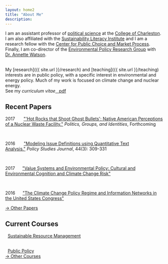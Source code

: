 ```yaml
---
layout: home2
title: "About Me"
description:
---
```


I am an assistant professor of [political science](http://polisci.cofc.edu/) at the [College of Charleston](http://cofc.edu/). I am also affiliated with the [Sustainability Literacy Institute](http://sustain.cofc.edu/sustainability-literacy-institute/index.php) and I am a research fellow with the [Center for Public Choice and Market Process](http://sb.cofc.edu/centers/publicchoice/). Finally, I am co-director of the [Environmental Policy Research Group](http://polisci.cofc.edu/student-research/environmental-policy-research-group/index.php) with [Dr. Annette Watson](http://polisci.cofc.edu/about/faculty-staff-listing/watson-annette.php).  

<br />
My [research]({{ site.url }}/research) and [teaching]({{ site.url }}/teaching) interests are in public policy, with a specific interest in environmental and energy policy. Much of my work is focused on climate change and nuclear energy.

<br />
See my <em>curriculum vitae</em><a href="{{ site.url }}/files/nowlinCVshort.pdf" class="badge badge-small">&nbsp;&nbsp;<i class="fa fa-file-pdf-o"></i>&nbsp;pdf</a>


## Recent Papers

<p>2017&nbsp;&nbsp;&nbsp;&nbsp; <i class="fa fa-file"></i>&nbsp;&nbsp;<a href="{{ site.url}}/research/pgi2017.html">"'Hot Rocks that Shoot Ghost Bullets': Native American Perceptions of a Nuclear Waste Facility."</a>&nbsp;<em>Politics, Groups, and Identities</em>,&nbsp;Forthcoming</p>

<br />
<p>2016&nbsp;&nbsp;&nbsp;&nbsp; <i class="fa fa-file"></i>&nbsp;&nbsp;<a href="{{ site.url}}/research/psj2016.html">"Modeling Issue Definitions using Quantitative Text Analysis."</a>&nbsp;<em>Policy Studies Journal</em>,&nbsp;44(3): 309-331</p>

<br />
<p>2017&nbsp;&nbsp;&nbsp;&nbsp;<i class="fa fa-file-o"></i>&nbsp;&nbsp;<a href="{{ site.url}}/research/mpsa2017.html">"Value Systems and Environmental Policy: Cultural and Environmental Cognition and Climate Change Risk"</a></p>

<br />
<p>2016&nbsp;&nbsp;&nbsp;&nbsp;<i class="fa fa-file-o"></i>&nbsp;&nbsp;<a href="{{ site.url}}/research/nowlinMPSA2016.html">"The Climate Change Policy Regime and Information Networks in the United States Congress"</a></p>

<nav class="navbar navbar-right"><a href="{{ site.url }}/research">&rarr; Other Papers</a></nav>

## Current Courses 

<i class="fa fa-mortar-board"></i>&nbsp;&nbsp;<a href="{{ site.url}}/teaching/poli319.html">Sustainable Resource Management</a> 

<br />
<i class="fa fa-mortar-board"></i>&nbsp;&nbsp;<a href="{{ site.url}}/teaching/evss602.html">Public Policy</a>

<nav class="navbar navbar-right"><a href="{{ site.url }}/teaching">&rarr; Other Courses</a></nav>
